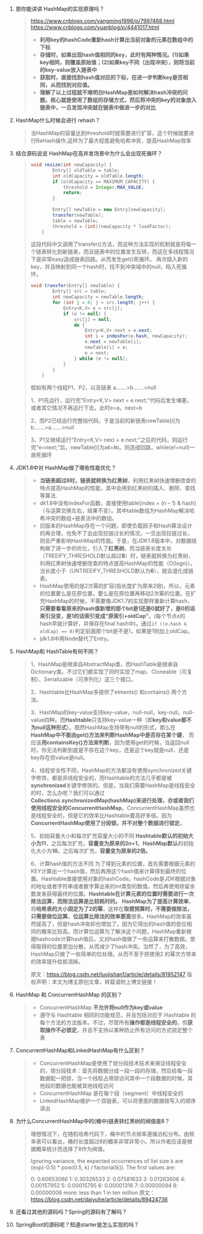 1. 那你能讲讲 HashMap的实现原理吗？ 

   > https://www.cnblogs.com/yangming1996/p/7997468.html
   > https://www.cnblogs.com/yuanblog/p/4441017.html
   >
   > + **利用key的hashCode重新hash计算出当前对象的元素在数组中的下标**
   > + **存储时，如果出现hash值相同的key，此时有两种情况。(1)如果key相同，则覆盖原始值；(2)如果key不同（出现冲突），则将当前的key-value放入链表中**
   > + **获取时，直接找到hash值对应的下标，在进一步判断key是否相同，从而找到对应值。**
   > + **理解了以上过程就不难明白HashMap是如何解决hash冲突的问题，核心就是使用了数组的存储方式，然后将冲突的key的对象放入链表中，一旦发现冲突就在链表中做进一步的对比**

2. HashMap什么时候会进行 rehash？

   > 当HashMap的容量达到threshold时就需要进行扩容，这个时候就要进行ReHash操作,这样为了最大程度避免哈希冲突，提高HashMap效率

3. 结合源码说说 HashMap在高并发场景中为什么会出现死循环？ 

   > ```java
   > void resize(int newCapacity) {
   >         Entry[] oldTable = table;
   >         int oldCapacity = oldTable.length;
   >         if (oldCapacity == MAXIMUM_CAPACITY) {
   >             threshold = Integer.MAX_VALUE;
   >             return;
   >         }
   >  
   >         Entry[] newTable = new Entry[newCapacity];
   >         transfer(newTable);
   >         table = newTable;
   >         threshold = (int)(newCapacity * loadFactor);
   >     }
   > ```
   >
   > 这段代码中又调用了transfer()方法，而这种方法实现的机制就是将每一个链表转化到新链表，而且链表中的位置发生反转，而这在多线程情况下是非常easy造成链表回路。从而发生get()死循环。
   > 再次插入新的key，并且映射到同一个hash时，找不到冲突域中的null，陷入死循环。
   >
   > ```java
   > void transfer(Entry[] newTable) {
   >         Entry[] src = table;
   >         int newCapacity = newTable.length;
   >         for (int j = 0; j < src.length; j++) {
   >             Entry<K,V> e = src[j];
   >             if (e != null) {
   >                 src[j] = null;
   >                 do {
   >                     Entry<K,V> next = e.next;
   >                     int i = indexFor(e.hash, newCapacity);
   >                     e.next = newTable[i];
   >                     newTable[i] = e;
   >                     e = next;
   >                 } while (e != null);
   >             }
   >         }
   >     }
   > ```
   >
   > 假如有两个线程P1、P2，以及链表 a.......>b.......>null
   >
   > 1、P1先运行，运行完"Entry<K,V> next = e.next;"代码后发生堵塞，或者其它情况不再运行下去，此时e=a。next=b
   >
   > 2、而P2已经运行完整段代码，于是当前的新链表newTable[i]为b.......>a.......>null
   >
   > 3、P1又继续运行"Entry<K,V> next = e.next;"之后的代码，则运行完"e=next;"后，newTable[i]为a《=》b。则造成回路，while(e!=null)一直死循环

4. JDK1.8中对 HashMap做了哪些性能优化？

   > + **当链表超过8时，链表就转换为红黑树**，利用红黑树快速增删改查的特点提高HashMap的性能，其中会用到红黑树的插入、删除、查找等算法.
   > + dk1.8中没有indexFor函数，直接使用table[index = (n – 1) & hash]（与运算交换左右，结果不变）。其中table数组为HashMap解决哈希冲突的数组+链表法中的数组。
   > + 旧版本的HashMap存在一个问题，即使负载因子和Hash算法设计的再合理，也免不了会出现拉链过长的情况，一旦出现拉链过长，则会严重影响HashMap的性能。于是，在JDK1.8版本中，对数据结构做了进一步的优化，引入了**红黑树**。而当链表长度太长（TREEIFY_THRESHOLD默认超过**8**）时，链表就转换为红黑树，利用红黑树快速增删改查的特点提高HashMap的性能（O(logn)）。当长度小于（UNTREEIFY_THRESHOLD默认为**6**），就会退化成链表。
   > + HashMap使用的是2次幂的扩容(指长度扩为原来2倍)。所以，元素的位置要么是在原位置，要么是在原位置再移动2次幂的位置。在扩充HashMap的时候，不需要像JDK1.7的实现那样重新计算hash，**只需要看看原来的hash值新增的那个bit是1还是0就好了，是0的话索引没变，是1的话索引变成“原索引+oldCap”**。(每个节点e的hash早就计算好，并保存在final hash中)。通过`if ((e.hash & oldCap) == 0)`判定前面那个bit是不是1，如果是1则加上oldCap。
   > + jdk1.8中用Node替代了Entry。

5. HashMap和 HashTable有何不同？

   > 1、HashMap是继承自AbstractMap类，而HashTable是继承自Dictionary类。不过它们都实现了同时实现了map、Cloneable（可复制）、Serializable（可序列化）这三个接口。
   >
   > 2、Hashtable比HashMap多提供了elments() 和contains() 两个方法。
   >
   > 3、HashMap的key-value支持key-value，null-null，key-null，null-value四种。而**Hashtable**只支持key-value一种（即**key和value都不为null这种形式**）。既然HashMap支持带有null的形式，那么在**HashMap中不能由get()方法来判断HashMap中是否存在某个键**， 而应该**用containsKey()方法来判断**，因为使用get的时候，当返回null时，你无法判断到底是不存在这个key，还是这个key就是null，还是key存在但value是null。
   >
   > 4、线程安全性不同，HashMap的方法都没有使用synchronized关键字修饰，都是非线程安全的，而Hashtable的方法几乎都是被**synchronized**关键字修饰的。但是，当我们需要HashMap是线程安全的时，怎么办呢？我们可以通过**Collections.synchronizedMap(hashMap)**来进行处理，亦或者我们使用线程安全的**ConcurrentHashMap**。ConcurrentHashMap虽然也是线程安全的，但是它的效率比Hashtable要高好多倍。因为**ConcurrentHashMap使用了分段锁，并不对整个数据进行锁定**。
   >
   > 5、初始容量大小和每次扩充容量大小的不同 
   > **Hashtable默认的初始大小为11**，之后每次扩充，**容量变为原来的2n+1**。**HashMap默认**的初始化大小为**16**。之后每次扩充，**容量变为原来的2倍。**
   >
   > 6、计算hash值的方法不同 
   > 为了得到元素的位置，首先需要根据元素的 KEY计算出一个hash值，然后再用这个hash值来计算得到最终的位置。Hashtable直接使用对象的hashCode。hashCode是JDK根据对象的地址或者字符串或者数字算出来的int类型的数值。然后再使用除留余数发来获得最终的位置。**Hashtable在计算元素的位置时需要进行一次除法运算，而除法运算是比较耗时的。** **HashMap为了提高计算效率**，将**哈希表的大小固定为了2的幂**，这样在**取模预算时，不需要做除法，只需要做位运算**。**位运算比除法的效率要高**很多。HashMap的效率虽然提高了，但是hash冲突却也增加了。因为它得出的hash值的低位相同的概率比较高，而计算位运算为了解决这个问题，HashMap重新根据hashcode计算hash值后，又对hash值做了一些运算来打散数据。使得取得的位置更加分散，从而减少了hash冲突。当然了，为了高效，HashMap只做了一些简单的位处理。从而不至于把使用2 的幂次方带来的效率提升给抵消掉。
   >
   > 原文：https://blog.csdn.net/luojishan1/article/details/81952147 
   > 版权声明：本文为博主原创文章，转载请附上博文链接！

6. HashMap 和 ConcurrentHashMap 的区别？  

   > + ConcurrentHashMap **不允许将null作为key或value**
   > + 遵守与 Hashtable 相同的功能规范，并且包括对应于 Hashtable 的每个方法的方法版本。不过，尽管所有**操作都是线程安全的**，但**获取操作不必锁定**，并且不支持以某种防止所有访问的方式锁定整个表

7. ConcurrentHashMap和LinkedHashMap有什么区别？ 

   > + ConcurrentHashMap是使用了锁分段技术技术来保证线程安全的，锁分段技术：首先将数据分成一段一段的存储，然后给每一段数据配一把锁，当一个线程占用锁访问其中一个段数据的时候，其他段的数据也能被其他线程访问
   > + ConcurrentHashMap 是在每个段（segment）中线程安全的
   > + LinkedHashMap维护一个双链表，可以将里面的数据按写入的顺序读出

8. 为什么ConcurrentHashMap中的(桶中)链表转红黑树的阀值是8？

   > 理想情况下，在随机哈希代码下，桶中的节点频率遵循泊松分布。由频率表可以看出，桶的长度超过8的概率非常非常小。所以作者应该是根据概率统计而选择了8作为阀值。
   >
   > Ignoring variance, the expected occurrences of list size k are (exp(-0.5) * pow(0.5, k) / factorial(k)). The first values are:
   >
   > 0: 0.60653066
   > 1: 0.30326533
   > 2: 0.07581633
   > 3: 0.01263606
   > 4: 0.00157952
   > 5: 0.00015795
   > 6: 0.00001316
   > 7: 0.00000094
   > 8: 0.00000006
   > more: less than 1 in ten million
   > 原文：https://blog.csdn.net/daiyuhe/article/details/89424736 

9. 还看过其他的源码吗？Spring的源码有了解吗？ 

10. SpringBoot的源码呢？知道starter是怎么实现的吗？

